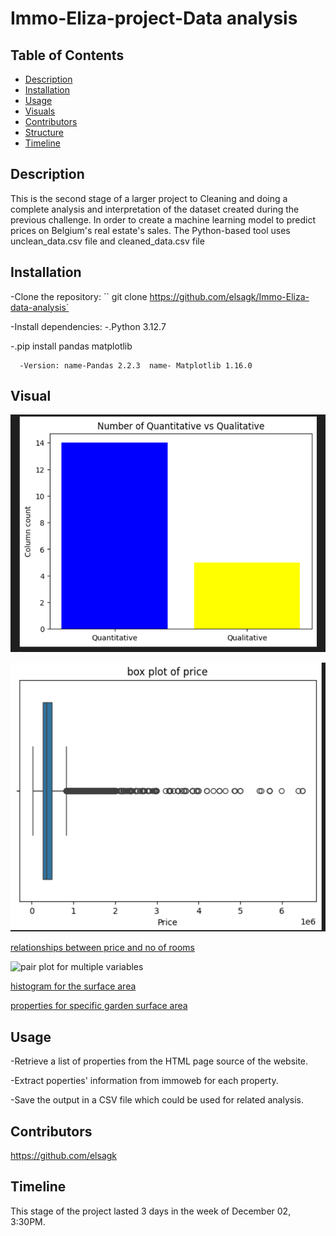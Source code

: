 # Immo-Eliza-project-Data analysis

## Table of Contents

- [Description](#description)
- [Installation](#installation)
- [Usage](#usage)
- [Visuals](#visuals)
- [Contributors](#contributors)
- [Structure](#structure)
- [Timeline](#timeline)

## Description

This is the second stage of a larger project to Cleaning and doing a complete analysis and interpretation of the dataset created during the previous challenge. In order to create a machine learning model to predict prices on Belgium's real estate's sales.
The Python-based tool uses unclean_data.csv file and cleaned_data.csv file

## Installation

-Clone the repository: `` git clone https://github.com/elsagk/Immo-Eliza-data-analysis`

-Install dependencies:
-.Python 3.12.7

-.pip install pandas matplotlib

      -Version: name-Pandas 2.2.3  name- Matplotlib 1.16.0

## Visual
![Qualitative VS Quantitative](./charts/plot.png)


![box plot to visualize outliers for price](./charts/plot_price.png)


[relationships between  price and no of rooms](./charts/scater_nR_P.png)


![pair plot for multiple variables](./charts/charts/pair_plot_multi_v.png)


[histogram for the surface area ](./charts/charts/histogram.png)


[properties for specific garden surface area ](./charts/property_garden_area.png)






## Usage

-Retrieve a list of properties from the HTML page source of the website.

-Extract poperties' information from immoweb for each property.

-Save the output in a CSV file which could be used for related analysis.

## Contributors

https://github.com/elsagk

## Timeline

This stage of the project lasted 3 days in the week of December 02, 3:30PM.
